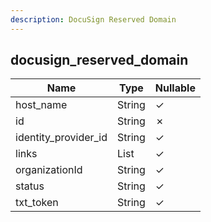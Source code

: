 ```yaml
---
description: DocuSign Reserved Domain
---
```

docusign_reserved_domain
------------------------

| **Name**             | **Type**  | **Nullable** |
| -------------------- | --------- | ------------ |
| host_name            | String    | &check;      |
| id                   | String    | &cross;      |
| identity_provider_id | String    | &check;      |
| links                | List<Map> | &check;      |
| organizationId       | String    | &check;      |
| status               | String    | &check;      |
| txt_token            | String    | &check;      |
